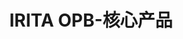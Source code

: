 ---
{
    layout: Layout,
    isIritaOpb: true,
    title: IRITA OPB-核心产品,
    iritaopbTitleContent: {
        title: 开放联盟链产品 - IRITA OPB,
        subTitle: 符合中国监管合规要求 · 成熟公链底层技术框架 · 基于智能合约的开放联盟链产品,
        moreText: 了解更多
    },
    iritaopbIntroContent: {
        title: 产品简介,
        description: [
            {paragraph: IRITA OPB 是边界智能基于 IRITA 联盟链底层技术自主研发的一个基于智能合约的开放联盟链产品。目前已在 BSN 环境中部署，命名为文昌链，是 BSN 的首批开放联盟链之一。},
            {paragraph:  IRITA OPB 自主可控，支持 SM2 的多种国密算法，具备商业应用开发的身份管理、节点准入机制等功能；具备公网非信任环境下的跨链、跨中心系统能力；拥有数据隐私保护加密与授权共享能力；提供多样化服务接口，方便集成与二次开发。},
            {paragraph: IRITA OPB 提供对节点部署的许可控制，满足中国市场的监管要求。采用类 BaaS 模式，为开发者提供丰富的链应用开发工具，能更好的满足中小企业以更具成本效益的方式快速开发和部署 DApp 及其他链上应用的需求。},
        ]
    },
    featuresContent: {
        title: 产品特点,
        featureList: [
            {
                title: 节点准入控制,
                description: IRITA OPB 基于可信任 BSN 根 CA 统一颁发的节点身份证书，结合节点标识白名单列表，在节点间 TLS 通信时进行节点身份认证
            },
            {
                title: 去中心化架构,
                description: 采用完全分布式的架构，对数据加密，计算和交互在加密后数据的多个计算节点之间独立完成，无中心控制节点，具备更强容灾与防攻击能力
            },
            {
                title: 多智能合约,
                description: IRITA OPB 既支持以 Solidity 语言为核心的 EVM 虚拟机，也支持 Cosmwasm 等多种智能合约，便于开发者根据自己的基础进行有针对性的选择
            },
            {
                title: IDE 支持,
                description: IRITA OPB 提供了多种 IDE 环境，支持不同类型智能合约，便于开发者快速地搭建智能合约开发环境，进行合约开发、编译、调试、测试和发布部署
            },
        ],
        exampleTitle: IRITA OPB 智能合约示例,
        exampleList: [
            {
                title: CosmWasm 智能合约示例,
                link: https://github.com/CosmWasm/cw-examples
            },
            {
                title: EVM NFT 智能合约示例,
                link: https://github.com/bianjieai/bsnhub-service-relayer/blob/master/test-consumers/fisco/NFTServiceConsumer/NFTServiceConsumer.sol
            },
        ]
    },
    processContent: {
        title: 上链流程,
        processList: [
            {
                iconName: zhucezhanghao.png,
                process: 注册账号，开通体验,
                description: 注册账号，登入控制台开通免费体验版，正式体验并使用开放联盟链
            },
            {
                iconName: heyuekaifa.png,
                process: 合约及业务应用开发,
                description: 可选择具体的合约语言进行智能合约开发，并基于自己的业务需求进行业务应用开发
            },
            {
                iconName: yingyongjieru.png,
                process: 合约安装，应用接入,
                description: 使用集成 SDK，连接业务端和底层链平台，部署应用并发布上链
            }
        ],
        controlText: 前往控制台
    }
}
---
